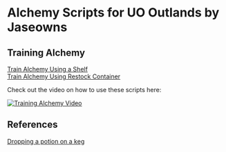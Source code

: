 # Alchemy Scripts for UO Outlands by Jaseowns

## Training Alchemy
[Train Alchemy Using a Shelf](Train_Alchemy_Have_Shelf.razor)  
[Train Alchemy Using Restock Container](Train_Alchemy_Have_Shelf.razor)

Check out the video on how to use these scripts here:

[![Training Alchemy Video](https://img.youtube.com/vi/k1PqAGIB0Ls/0.jpg)](https://youtu.be/k1PqAGIB0Ls)

## References

[Dropping a potion on a keg](Example_PotionDropOnKeg.razor)  